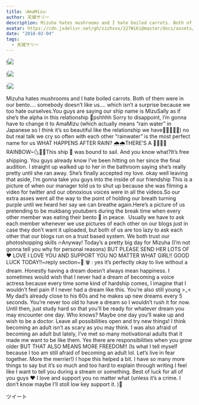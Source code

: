 ```yaml
---
title: 💧AmaMizu💧
author: 天城サリー
description: Mizuha hates mushrooms and I hate boiled carrots. Both of them were in our bento.... somebody doesn’t like us.... which isn’t a surprise because we too hate ourselves.You guys are saying our ship n...
avatar: https://cdn.jsdelivr.net/gh/zzzhxxx/227WiKi@master/docs/assets/photo/avatar/sally.jpg
date: "2018-02-04"
tags:
  - 天城サリー
---
```


!![](https://cdn.jsdelivr.net/gh/zzzhxxx/227WiKi-image@master/blog-image/sally-2018-02-04_1.jpg)

!![](https://cdn.jsdelivr.net/gh/zzzhxxx/227WiKi-image@master/blog-image/sally-2018-02-04_2.jpg)

!![](https://cdn.jsdelivr.net/gh/zzzhxxx/227WiKi-image@master/blog-image/sally-2018-02-04_3.jpg)


Mizuha hates mushrooms and I hate boiled carrots. Both of them were in our bento.... somebody doesn’t like us.... which isn’t a surprise because we too hate ourselves.You guys are saying our ship name is MizuSally as if she’s the alpha in this relationship 👭pshhhh Sorry to disappoint, I’m gonna have to change it to AmaMizu (which actually means “rain water” in Japanese so I think it’s so beautiful like the relationship we have🧚🏻‍♂️🧚‍♀️) no but real talk we cry so often with each other “rainwater” is the most perfect name for us WHAT HAPPENS AFTER RAIN? 🌧🌧THERE’S A 🌈🌈🌈🌈 RAINBOW~🌜🌈🌛This ship 🚢 was bound to sail. And you know what?It’s free shipping. You guys already know I’ve been hitting on her since the final audition. I straight up walked up to her in the bathroom saying she’s really pretty until she ran away. She’s finally accepted my love. okay well leaving that aside, I’m gonna take you guys into the inside of our friendship This is a picture of when our manager told us to shut up because she was filming a video for twitter and our obnoxious voices were in all the videos.So our extra asses went all the way to the point of holding our breath turning purple until we heard her say we can breathe again.Here’s a picture of us pretending to be mukbang youtubers during the break time when every other member was eating their bento 🍱 in peace.  Usually we have to ask each member whenever we use pictures of each other on our blogs just in case they don’t want it uploaded, but both of us are too lazy to ask each other that our blogs run on a trust based system. We both trust our photoshopping skills 🔥Anyway! Today’s a pretty big day for Mizuha (I’m not gonna tell you why for personal reasons) BUT PLEASE SEND HER LOTS OF ❤️ LOVE I LOVE YOU AND SUPPORT YOU NO MATTER WHAT GIRL!! GOOD LUCK TODAY!!~reply section~🍪 🗑 : yes it’s perfectly okay to live without a dream. Honestly having a dream doesn’t always mean happiness. I sometimes would wish that I never had a dream of becoming a voice actress because every time some kind of hardship comes, I imagine that I wouldn’t feel pain if I never had a dream like this. You’re also still young >_< My dad’s already close to his 60s and he makes up new dreams every 5 seconds. You’re never too old to have a dream so I wouldn’t rush it for now. Until then, just study hard so that you’ll be ready for whatever dream you may encounter one day. Who knows? Maybe one day you’ll wake up and wish to be a doctor. Leave all possibilities open and try new things! I think becoming an adult isn’t as scary as you may think. I was also afraid of becoming an adult but lately, I’ve met so many motivational adults that it made me want to be like them. Yes there are responsibilities when you grow older BUT THAT ALSO MEANS MORE FREEDOM!! (Is what I tell myself because I too am still afraid of becoming an adult lol. Let’s live in fear together. More the merrier!) I hope this helped a bit. I have so many more things to say but it’s so much and too hard to explain through writing I feel like I want to tell you during a stream or something. Best of luck for all of you guys ❤️ I love and support you no matter what (unless it’s a crime. I don’t know maybe I’ll stoll low key support it. )🤔


ツイート



